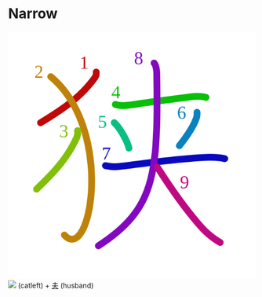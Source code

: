 # Narrow
![72ed](Kanji/kanji-colorize/72ed.svg)
![](http://www.kanjidamage.com/assets/radsmall/cat-87560fe3c5ccdf4ce4fa603e0ea0ce299a8c8c5bf5851a4a53e8cf74cf652296.jpg) (catleft) + [夫](Kanji/kanji-dict/夫.md) (husband) 